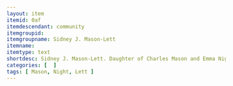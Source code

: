 ```yaml
---
layout: item
itemid: 0af
itemdescendant: community
itemgroupid: 
itemgroupname: Sidney J. Mason-Lett 
itemname: 
itemtype: text
shortdesc: Sidney J. Mason-Lett. Daughter of Charles Mason and Emma Night, wife of Artwell Lett
categories: [  ]
tags: [ Mason, Night, Lett ]
---
```








